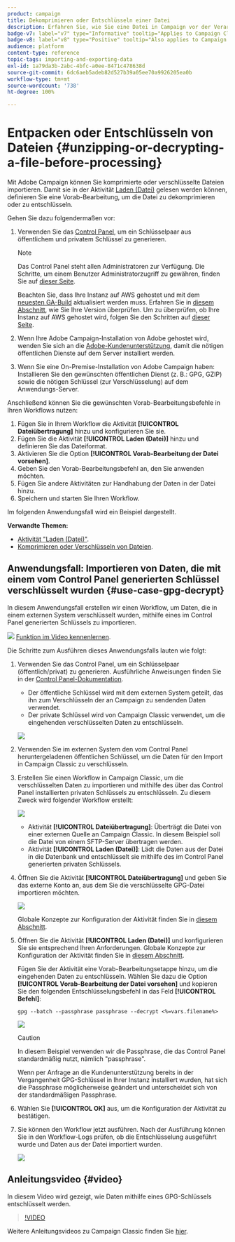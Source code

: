 ```yaml
---
product: campaign
title: Dekomprimieren oder Entschlüsseln einer Datei
description: Erfahren Sie, wie Sie eine Datei in Campaign vor der Verarbeitung dekomprimieren oder entschlüsseln
badge-v7: label="v7" type="Informative" tooltip="Applies to Campaign Classic v7"
badge-v8: label="v8" type="Positive" tooltip="Also applies to Campaign v8"
audience: platform
content-type: reference
topic-tags: importing-and-exporting-data
exl-id: 1a79da3b-2abc-4bfc-a0ee-8471c478638d
source-git-commit: 6dc6aeb5adeb82d527b39a05ee70a9926205ea0b
workflow-type: tm+mt
source-wordcount: '738'
ht-degree: 100%

---
```


# Entpacken oder Entschlüsseln von Dateien {#unzipping-or-decrypting-a-file-before-processing}



Mit Adobe Campaign können Sie komprimierte oder verschlüsselte Dateien importieren. Damit sie in der Aktivität [Laden (Datei)](../../workflow/using/data-loading--file-.md) gelesen werden können, definieren Sie eine Vorab-Bearbeitung, um die Datei zu dekomprimieren oder zu entschlüsseln.

Gehen Sie dazu folgendermaßen vor:

1. Verwenden Sie das [Control Panel](https://experienceleague.adobe.com/docs/control-panel/using/instances-settings/gpg-keys-management.html?lang=de#decrypting-data), um ein Schlüsselpaar aus öffentlichem und privatem Schlüssel zu generieren.

   >[!NOTE]
   >
   >Das Control Panel steht allen Administratoren zur Verfügung. Die Schritte, um einem Benutzer Administratorzugriff zu gewähren, finden Sie auf [dieser Seite](https://experienceleague.adobe.com/docs/control-panel/using/discover-control-panel/managing-permissions.html?lang=de#discover-control-panel).
   >
   >Beachten Sie, dass Ihre Instanz auf AWS gehostet und mit dem [neuesten GA-Build](../../rn/using/rn-overview.md) aktualisiert werden muss. Erfahren Sie in [diesem Abschnitt](../../platform/using/launching-adobe-campaign.md#getting-your-campaign-version), wie Sie Ihre Version überprüfen. Um zu überprüfen, ob Ihre Instanz auf AWS gehostet wird, folgen Sie den Schritten auf [dieser Seite](https://experienceleague.adobe.com/docs/control-panel/using/faq.html?lang=de).

1. Wenn Ihre Adobe Campaign-Installation von Adobe gehostet wird, wenden Sie sich an die [Adobe-Kundenunterstützung](https://helpx.adobe.com/de/enterprise/admin-guide.html/enterprise/using/support-for-experience-cloud.ug.html), damit die nötigen öffentlichen Dienste auf dem Server installiert werden.
1. Wenn Sie eine On-Premise-Installation von Adobe Campaign haben: Installieren Sie den gewünschten öffentlichen Dienst (z. B.: GPG, GZIP) sowie die nötigen Schlüssel (zur Verschlüsselung) auf dem Anwendungs-Server.

Anschließend können Sie die gewünschten Vorab-Bearbeitungsbefehle in Ihren Workflows nutzen:

1. Fügen Sie in Ihrem Workflow die Aktivität **[!UICONTROL Dateiübertragung]** hinzu und konfigurieren Sie sie.
1. Fügen Sie die Aktivität **[!UICONTROL Laden (Datei)]** hinzu und definieren Sie das Dateiformat.
1. Aktivieren Sie die Option **[!UICONTROL Vorab-Bearbeitung der Datei vorsehen]**.
1. Geben Sie den Vorab-Bearbeitungsbefehl an, den Sie anwenden möchten.
1. Fügen Sie andere Aktivitäten zur Handhabung der Daten in der Datei hinzu.
1. Speichern und starten Sie Ihren Workflow.

Im folgenden Anwendungsfall wird ein Beispiel dargestellt.

**Verwandte Themen:**

* [Aktivität &quot;Laden (Datei)&quot;](../../workflow/using/data-loading--file-.md).
* [Komprimieren oder Verschlüsseln von Dateien](../../workflow/using/how-to-use-workflow-data.md#zipping-or-encrypting-a-file).

## Anwendungsfall: Importieren von Daten, die mit einem vom Control Panel generierten Schlüssel verschlüsselt wurden {#use-case-gpg-decrypt}

In diesem Anwendungsfall erstellen wir einen Workflow, um Daten, die in einem externen System verschlüsselt wurden, mithilfe eines im Control Panel generierten Schlüssels zu importieren.

![](assets/do-not-localize/how-to-video.png) [Funktion im Video kennenlernen](#video).

Die Schritte zum Ausführen dieses Anwendungsfalls lauten wie folgt:

1. Verwenden Sie das Control Panel, um ein Schlüsselpaar (öffentlich/privat) zu generieren. Ausführliche Anweisungen finden Sie in der [Control Panel-Dokumentation](https://experienceleague.adobe.com/docs/control-panel/using/instances-settings/gpg-keys-management.html?lang=de#decrypting-data).

   * Der öffentliche Schlüssel wird mit dem externen System geteilt, das ihn zum Verschlüsseln der an Campaign zu sendenden Daten verwendet.
   * Der private Schlüssel wird von Campaign Classic verwendet, um die eingehenden verschlüsselten Daten zu entschlüsseln.

   ![](assets/gpg_generate.png)

1. Verwenden Sie im externen System den vom Control Panel heruntergeladenen öffentlichen Schlüssel, um die Daten für den Import in Campaign Classic zu verschlüsseln.

1. Erstellen Sie einen Workflow in Campaign Classic, um die verschlüsselten Daten zu importieren und mithilfe des über das Control Panel installierten privaten Schlüssels zu entschlüsseln. Zu diesem Zweck wird folgender Workflow erstellt:

   ![](assets/gpg_import_workflow.png)

   * Aktivität **[!UICONTROL Dateiübertragung]**: Überträgt die Datei von einer externen Quelle an Campaign Classic. In diesem Beispiel soll die Datei von einem SFTP-Server übertragen werden.
   * Aktivität **[!UICONTROL Laden (Datei)]**: Lädt die Daten aus der Datei in die Datenbank und entschlüsselt sie mithilfe des im Control Panel generierten privaten Schlüssels.

1. Öffnen Sie die Aktivität **[!UICONTROL Dateiübertragung]** und geben Sie das externe Konto an, aus dem Sie die verschlüsselte GPG-Datei importieren möchten.

   ![](assets/gpg_key_transfer.png)

   Globale Konzepte zur Konfiguration der Aktivität finden Sie in [diesem Abschnitt](../../workflow/using/file-transfer.md).

1. Öffnen Sie die Aktivität **[!UICONTROL Laden (Datei)]** und konfigurieren Sie sie entsprechend Ihren Anforderungen. Globale Konzepte zur Konfiguration der Aktivität finden Sie in [diesem Abschnitt](../../workflow/using/data-loading--file-.md).

   Fügen Sie der Aktivität eine Vorab-Bearbeitungsetappe hinzu, um die eingehenden Daten zu entschlüsseln. Wählen Sie dazu die Option **[!UICONTROL Vorab-Bearbeitung der Datei vorsehen]** und kopieren Sie den folgenden Entschlüsselungsbefehl in das Feld **[!UICONTROL Befehl]**:

   `gpg --batch --passphrase passphrase --decrypt <%=vars.filename%>`

   ![](assets/gpg_load.png)

   >[!CAUTION]
   >
   >In diesem Beispiel verwenden wir die Passphrase, die das Control Panel standardmäßig nutzt, nämlich &quot;passphrase&quot;.
   >
   >Wenn per Anfrage an die Kundenunterstützung bereits in der Vergangenheit GPG-Schlüssel in Ihrer Instanz installiert wurden, hat sich die Passphrase möglicherweise geändert und unterscheidet sich von der standardmäßigen Passphrase.

1. Wählen Sie **[!UICONTROL OK]** aus, um die Konfiguration der Aktivität zu bestätigen.

1. Sie können den Workflow jetzt ausführen. Nach der Ausführung können Sie in den Workflow-Logs prüfen, ob die Entschlüsselung ausgeführt wurde und Daten aus der Datei importiert wurden.

   ![](assets/gpg_run.png)

## Anleitungsvideo {#video}

In diesem Video wird gezeigt, wie Daten mithilfe eines GPG-Schlüssels entschlüsselt werden.

>[!VIDEO](https://video.tv.adobe.com/v/36482?quality=12)

Weitere Anleitungsvideos zu Campaign Classic finden Sie [hier](https://experienceleague.adobe.com/docs/campaign-classic-learn/tutorials/overview.html?lang=de).

